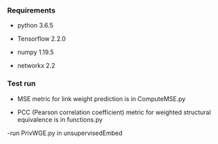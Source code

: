 ### Requirements

- python 3.6.5

- Tensorflow 2.2.0

- numpy 1.19.5

- networkx 2.2

### Test run

- MSE metric for link weight prediction is in ComputeMSE.py

- PCC (Pearson correlation coefficient) metric for weighted structural equivalence is in functions.py 

-run PrivWGE.py in unsupervisedEmbed
